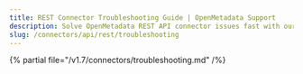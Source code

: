 ```yaml
---
title: REST Connector Troubleshooting Guide | OpenMetadata Support
description: Solve OpenMetadata REST API connector issues fast with our comprehensive troubleshooting guide. Debug common problems, error codes, and connection failures.
slug: /connectors/api/rest/troubleshooting
---
```


{% partial file="/v1.7/connectors/troubleshooting.md" /%}
